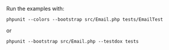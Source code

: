 Run the examples with:

```
phpunit --colors --bootstrap src/Email.php tests/EmailTest
```

or

```
phpunit --bootstrap src/Email.php --testdox tests
```